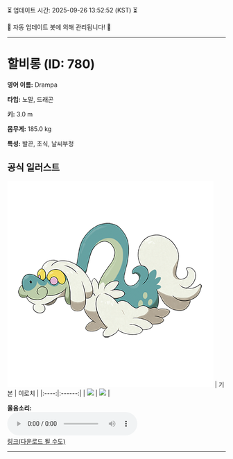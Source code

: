 
⏳ 업데이트 시간: 2025-09-26 13:52:52 (KST) ⏳

🤖 자동 업데이트 봇에 의해 관리됩니다! 🤖

---

# 할비롱 (ID: 780)
**영어 이름:** Drampa

**타입:** 노말, 드래곤

**키:** 3.0 m

**몸무게:** 185.0 kg

**특성:** 발끈, 초식, 날씨부정

## 공식 일러스트
![](https://raw.githubusercontent.com/PokeAPI/sprites/master/sprites/pokemon/other/official-artwork/780.png)
| 기본 | 이로치 |
|:----:|:------:|
| <img src="http://play.pokemonshowdown.com/sprites/ani/drampa.gif" width="200"> | <img src="http://play.pokemonshowdown.com/sprites/ani-shiny/drampa.gif" width="200"> |

**울음소리:**<br><audio controls src="https://raw.githubusercontent.com/PokeAPI/cries/main/cries/pokemon/latest/780.ogg"></audio><br> [링크(다운로드 될 수도)](https://raw.githubusercontent.com/PokeAPI/cries/main/cries/pokemon/latest/780.ogg)


---
